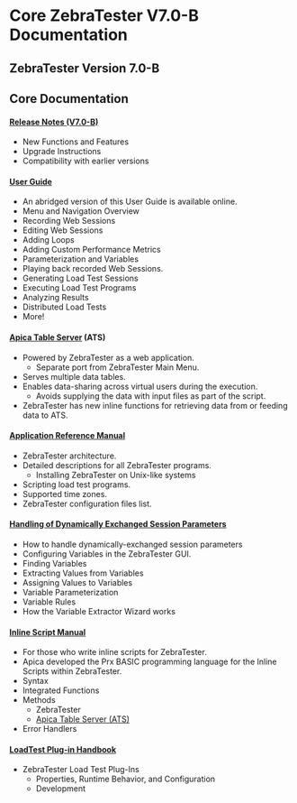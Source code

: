 # Core ZebraTester V7.0-B Documentation

## ZebraTester Version 7.0-B <a href="#corezebratesterv7.0-bdocumentation-zebratesterversion7.0-b" id="corezebratesterv7.0-bdocumentation-zebratesterversion7.0-b"></a>

## Core Documentation <a href="#corezebratesterv7.0-bdocumentation-coredocumentation" id="corezebratesterv7.0-bdocumentation-coredocumentation"></a>

#### &#x20;[**Release Notes (V7.0-B)**](https://apica-packages.s3.eu-central-1.amazonaws.com/current/zebratester/docs/70B/ZebraTesterReleaseNotes_V70B.pdf) <a href="#corezebratesterv7.0-bdocumentation-releasenotes-v7.0-b" id="corezebratesterv7.0-bdocumentation-releasenotes-v7.0-b"></a>

* New Functions and Features
* Upgrade Instructions
* Compatibility with earlier versions

#### &#x20;[**User Guide**](https://apica-packages.s3.eu-central-1.amazonaws.com/current/zebratester/docs/70B/ZebraTesterUsersGuideEn_V70B.pdf) <a href="#corezebratesterv7.0-bdocumentation-userguide" id="corezebratesterv7.0-bdocumentation-userguide"></a>

* An abridged version of this User Guide is available online.
* Menu and Navigation Overview
* Recording Web Sessions
* Editing Web Sessions
* Adding Loops
* Adding Custom Performance Metrics
* Parameterization and Variables
* Playing back recorded Web Sessions.
* Generating Load Test Sessions
* Executing Load Test Programs
* Analyzing Results
* Distributed Load Tests
* More!

#### &#x20;[**Apica Table Server**](https://apica-packages.s3.eu-central-1.amazonaws.com/current/zebratester/docs/ApicaTableServer_v1.3.pdf) **(ATS)** <a href="#corezebratesterv7.0-bdocumentation-apicatableserver-ats" id="corezebratesterv7.0-bdocumentation-apicatableserver-ats"></a>

* Powered by ZebraTester as a web application.
  * Separate port from ZebraTester Main Menu.
* Serves multiple data tables.
* Enables data-sharing across virtual users during the execution.
  * Avoids supplying the data with input files as part of the script.
* ZebraTester has new inline functions for retrieving data from or feeding data to ATS.

#### &#x20;[**Application Reference Manual**](https://apica-packages.s3.eu-central-1.amazonaws.com/current/zebratester/docs/ZebraTesterApplicationReferenceManual.pdf) <a href="#corezebratesterv7.0-bdocumentation-applicationreferencemanual" id="corezebratesterv7.0-bdocumentation-applicationreferencemanual"></a>

* ZebraTester architecture.
* Detailed descriptions for all ZebraTester programs.
  * Installing ZebraTester on Unix-like systems
* Scripting load test programs.
* Supported time zones.
* ZebraTester configuration files list.

#### &#x20;[**Handling of Dynamically Exchanged Session Parameters**](https://apica-packages.s3.eu-central-1.amazonaws.com/current/zebratester/docs/HandlingDynamicSessionParameterEN.pdf) <a href="#corezebratesterv7.0-bdocumentation-handlingofdynamicallyexchangedsessionparameters" id="corezebratesterv7.0-bdocumentation-handlingofdynamicallyexchangedsessionparameters"></a>

* How to handle dynamically-exchanged session parameters
* Configuring Variables in the ZebraTester GUI.
* Finding Variables
* Extracting Values from Variables
* Assigning Values to Variables
* Variable Parameterization
* Variable Rules
* How the Variable Extractor Wizard works

#### &#x20;[**Inline Script Manual**](https://apica-packages.s3.eu-central-1.amazonaws.com/current/zebratester/docs/ZTBasicLanguageReferenceManualEn.pdf) <a href="#corezebratesterv7.0-bdocumentation-inlinescriptmanual" id="corezebratesterv7.0-bdocumentation-inlinescriptmanual"></a>

* For those who write inline scripts for ZebraTester.
* Apica developed the Prx BASIC programming language for the Inline Scripts within ZebraTester.
* Syntax
* Integrated Functions
* Methods
  * ZebraTester
  * [Apica Table Server (ATS)](https://apica-kb.atlassian.net/wiki/spaces/DAZT/pages/953876489/New+The+Apica+Table+Server)
* Error Handlers

#### &#x20;[**LoadTest Plug-in Handbook**](https://apica-packages.s3.eu-central-1.amazonaws.com/current/zebratester/docs/LoadtestPluginDeveloperHandbook.pdf) <a href="#corezebratesterv7.0-bdocumentation-loadtestplug-inhandbook" id="corezebratesterv7.0-bdocumentation-loadtestplug-inhandbook"></a>

* ZebraTester Load Test Plug-Ins
  * Properties, Runtime Behavior, and Configuration
  * Development

